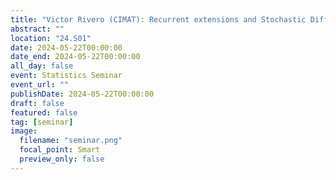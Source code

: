 ```yaml
---
title: "Victor Rivero (CIMAT): Recurrent extensions and Stochastic Differential equations"
abstract: ""
location: "24.S01"
date: 2024-05-22T00:00:00
date_end: 2024-05-22T00:00:00
all_day: false
event: Statistics Seminar
event_url: ""
publishDate: 2024-05-22T00:00:00
draft: false
featured: false
tag: [seminar]
image:
  filename: "seminar.png"
  focal_point: Smart
  preview_only: false
---
```

